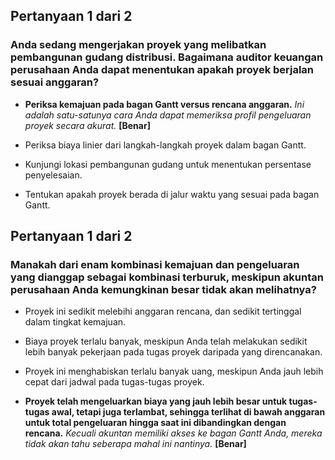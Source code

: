 ## Pertanyaan 1 dari 2
### Anda sedang mengerjakan proyek yang melibatkan pembangunan gudang distribusi. Bagaimana auditor keuangan perusahaan Anda dapat menentukan apakah proyek berjalan sesuai anggaran?

- **Periksa kemajuan pada bagan Gantt versus rencana anggaran.** *Ini adalah satu-satunya cara Anda dapat memeriksa profil pengeluaran proyek secara akurat.* **[Benar]**

- Periksa biaya linier dari langkah-langkah proyek dalam bagan Gantt.

- Kunjungi lokasi pembangunan gudang untuk menentukan persentase penyelesaian.

- Tentukan apakah proyek berada di jalur waktu yang sesuai pada bagan Gantt.


## Pertanyaan 1 dari 2
### Manakah dari enam kombinasi kemajuan dan pengeluaran yang dianggap sebagai kombinasi terburuk, meskipun akuntan perusahaan Anda kemungkinan besar tidak akan melihatnya?


- Proyek ini sedikit melebihi anggaran rencana, dan sedikit tertinggal dalam tingkat kemajuan.

- Biaya proyek terlalu banyak, meskipun Anda telah melakukan sedikit lebih banyak pekerjaan pada tugas proyek daripada yang direncanakan.

- Proyek ini menghabiskan terlalu banyak uang, meskipun Anda jauh lebih cepat dari jadwal pada tugas-tugas proyek.
- **Proyek telah mengeluarkan biaya yang jauh lebih besar untuk tugas-tugas awal, tetapi juga terlambat, sehingga terlihat di bawah anggaran untuk total pengeluaran hingga saat ini dibandingkan dengan rencana.** *Kecuali akuntan memiliki akses ke bagan Gantt Anda, mereka tidak akan tahu seberapa mahal ini nantinya.*  **[Benar]**

